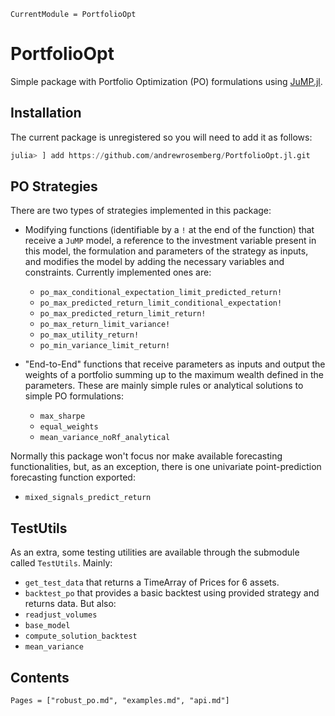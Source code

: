 ```@meta
CurrentModule = PortfolioOpt
```

# PortfolioOpt
Simple package with Portfolio Optimization (PO) formulations using [JuMP.jl](https://github.com/jump-dev/JuMP.jl).

## Installation

The current package is unregistered so you will need to add it as follows:

```julia
julia> ] add https://github.com/andrewrosemberg/PortfolioOpt.jl.git 
```

## PO Strategies

There are two types of strategies implemented in this package: 
 - Modifying functions (identifiable by a `!` at the end of the function) that receive a `JuMP` model, a reference to the investment variable present in this model, the formulation and parameters of the strategy as inputs, and modifies the model by adding the necessary variables and constraints. Currently implemented ones are: 
    - `po_max_conditional_expectation_limit_predicted_return!` 
    - `po_max_predicted_return_limit_conditional_expectation!`
    - `po_max_predicted_return_limit_return!`
    - `po_max_return_limit_variance!`
    - `po_max_utility_return!`
    - `po_min_variance_limit_return!`

 - "End-to-End" functions that receive parameters as inputs and output the weights of a portfolio summing up to the maximum wealth defined in the parameters. These are mainly simple rules or analytical solutions to simple PO formulations: 
    - `max_sharpe` 
    - `equal_weights` 
    - `mean_variance_noRf_analytical`

Normally this package won't focus nor make available forecasting functionalities, but, as an exception, there is one univariate point-prediction forecasting function exported: 
 - `mixed_signals_predict_return`

## TestUtils

As an extra, some testing utilities are available through the submodule called `TestUtils`. 
Mainly:
 - `get_test_data` that returns a TimeArray of Prices for 6 assets.
 - `backtest_po` that provides a basic backtest using provided strategy and returns data.
But also:
 - `readjust_volumes`
 - `base_model`
 - `compute_solution_backtest`
 - `mean_variance`

## Contents
```@contents
Pages = ["robust_po.md", "examples.md", "api.md"]
```

